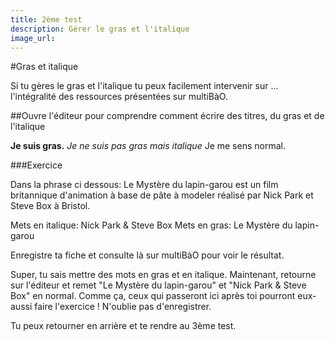```yaml
---
title: 2ème test
description: Gérer le gras et l'italique
image_url: 
---
```


#Gras et italique

Si tu gères le gras et l'italique tu peux facilement intervenir sur ... l'intégralité des ressources présentées sur multiBàO.

##Ouvre l'éditeur pour comprendre comment écrire des titres, du gras et de l'italique

**Je suis gras.**
*Je ne suis pas gras mais italique* 
Je me sens normal.

###Exercice

Dans la phrase ci dessous:
Le Mystère du lapin-garou est un film britannique d'animation à base de pâte à modeler réalisé par Nick Park et Steve Box à Bristol.

Mets en italique: Nick Park & Steve Box
Mets en gras: Le Mystère du lapin-garou

Enregistre ta fiche et consulte là sur multiBàO pour voir le résultat.

Super, tu sais mettre des mots en gras et en italique. Maintenant, retourne sur l'éditeur et remet "Le Mystère du lapin-garou" et "Nick Park & Steve Box" en normal. Comme ça, ceux qui passeront ici après toi pourront eux-aussi faire l'exercice ! N'oublie pas d'enregistrer.

Tu peux retourner en arrière et te rendre au 3ème test.
